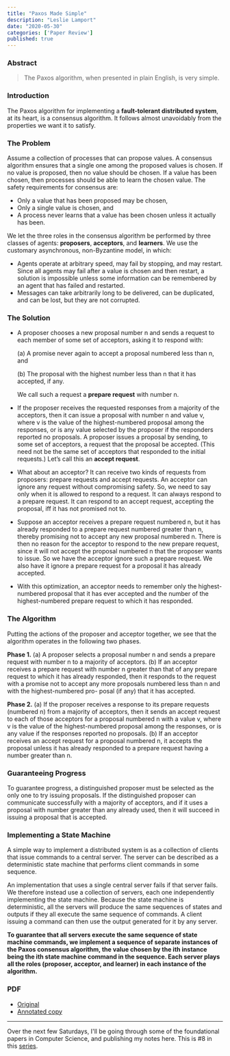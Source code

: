 ```yaml
---
title: "Paxos Made Simple"
description: "Leslie Lamport"
date: "2020-05-30"
categories: ['Paper Review']
published: true
---
```


### Abstract

> The Paxos algorithm, when presented in plain English, is very simple.

### Introduction

The Paxos algorithm for implementing a **fault-tolerant distributed system**, at its heart, is a consensus algorithm. It follows almost unavoidably from the properties we want it to satisfy.

### The Problem

Assume a collection of processes that can propose values. A consensus algorithm ensures that a single one among the proposed values is chosen. If no value is proposed, then no value should be chosen. If a value has been chosen, then processes should be able to learn the chosen value. The safety requirements for consensus are:
* Only a value that has been proposed may be chosen,
* Only a single value is chosen, and
* A process never learns that a value has been chosen unless it actually has been.

We let the three roles in the consensus algorithm be performed by three classes of agents: **proposers**, **acceptors**, and **learners**. We use the customary asynchronous, non-Byzantine model, in which:
* Agents operate at arbitrary speed, may fail by stopping, and may restart. Since all agents may fail after a value is chosen and then restart, a solution is impossible unless some information can be remembered by an agent that has failed and restarted.
* Messages can take arbitrarily long to be delivered, can be duplicated, and can be lost, but they are not corrupted.

### The Solution

* A proposer chooses a new proposal number n and sends a request to each member of some set of acceptors, asking it to respond with:

    (a) A promise never again to accept a proposal numbered less than n, and

    (b) The proposal with the highest number less than n that it has accepted, if any.

    We call such a request a **prepare request** with number n.

* If the proposer receives the requested responses from a majority of the acceptors, then it can issue a proposal with number n and value v, where v is the value of the highest-numbered proposal among the responses, or is any value selected by the proposer if the responders reported no proposals. A proposer issues a proposal by sending, to some set of acceptors, a request that the proposal be accepted. (This need not be the same set of acceptors that responded to the initial requests.) Let’s call this an **accept request**.

* What about an acceptor? It can receive two kinds of requests from proposers: prepare requests and accept requests. An acceptor can ignore any request without compromising safety. So, we need to say only when it is allowed to respond to a request. It can always respond to a prepare request. It can respond to an accept request, accepting the proposal, iff it has not promised not to.

* Suppose an acceptor receives a prepare request numbered n, but it has already responded to a prepare request numbered greater than n, thereby promising not to accept any new proposal numbered n. There is then no reason for the acceptor to respond to the new prepare request, since it will not accept the proposal numbered n that the proposer wants to issue. So we have the acceptor ignore such a prepare request. We also have it ignore a prepare request for a proposal it has already accepted.

* With this optimization, an acceptor needs to remember only the highest-numbered proposal that it has ever accepted and the number of the highest-numbered prepare request to which it has responded.

### The Algorithm

Putting the actions of the proposer and acceptor together, we see that the algorithm operates in the following two phases.

**Phase 1.**
(a) A proposer selects a proposal number n and sends a prepare request with number n to a majority of acceptors.
(b) If an acceptor receives a prepare request with number n greater than that of any prepare request to which it has already responded, then it responds to the request with a promise not to accept any more proposals numbered less than n and with the highest-numbered pro- posal (if any) that it has accepted.

**Phase 2.**
(a) If the proposer receives a response to its prepare requests (numbered n) from a majority of acceptors, then it sends an accept request to each of those acceptors for a proposal numbered n with a value v, where v is the value of the highest-numbered proposal among the responses, or is any value if the responses reported no proposals.
(b) If an acceptor receives an accept request for a proposal numbered n, it accepts the proposal unless it has already responded to a prepare request having a number greater than n.

### Guaranteeing Progress

To guarantee progress, a distinguished proposer must be selected as the only one to try issuing proposals. If the distinguished proposer can communicate successfully with a majority of acceptors, and if it uses a proposal with number greater than any already used, then it will succeed in issuing a proposal that is accepted.

### Implementing a State Machine

A simple way to implement a distributed system is as a collection of clients that issue commands to a central server. The server can be described as a deterministic state machine that performs client commands in some sequence. 

An implementation that uses a single central server fails if that server fails. We therefore instead use a collection of servers, each one independently implementing the state machine. Because the state machine is deterministic, all the servers will produce the same sequences of states and outputs if they all execute the same sequence of commands. A client issuing a command can then use the output generated for it by any server.

**To guarantee that all servers execute the same sequence of state machine commands, we implement a sequence of separate instances of the Paxos consensus algorithm, the value chosen by the ith instance being the ith state machine command in the sequence. Each server plays all the roles (proposer, acceptor, and learner) in each instance of the algorithm.**


### PDF

* [Original](https://lamport.azurewebsites.net/pubs/paxos-simple.pdf)
* [Annotated copy](./paxos-annotated.pdf)

---
Over the next few Saturdays, I'll be going through some of the foundational papers in Computer Science, and publishing my notes here. This is #8 in this [series](https://anantjain.dev/#paper-reviews).